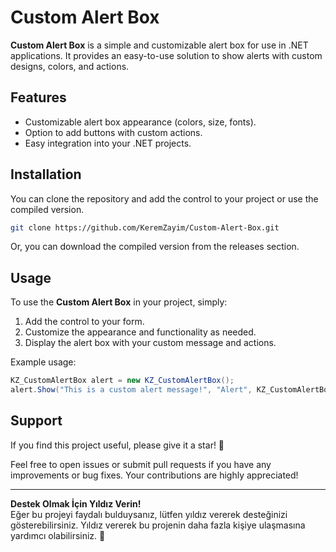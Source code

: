 
# Custom Alert Box

**Custom Alert Box** is a simple and customizable alert box for use in .NET applications. It provides an easy-to-use solution to show alerts with custom designs, colors, and actions.

## Features
- Customizable alert box appearance (colors, size, fonts).
- Option to add buttons with custom actions.
- Easy integration into your .NET projects.

## Installation

You can clone the repository and add the control to your project or use the compiled version.

```bash
git clone https://github.com/KeremZayim/Custom-Alert-Box.git
```

Or, you can download the compiled version from the releases section.

## Usage

To use the **Custom Alert Box** in your project, simply:

1. Add the control to your form.
2. Customize the appearance and functionality as needed.
3. Display the alert box with your custom message and actions.

Example usage:

```csharp
KZ_CustomAlertBox alert = new KZ_CustomAlertBox();
alert.Show("This is a custom alert message!", "Alert", KZ_CustomAlertBox.AlertType.Warning);
```

## Support

If you find this project useful, please give it a star! 🌟

Feel free to open issues or submit pull requests if you have any improvements or bug fixes. Your contributions are highly appreciated!

---

**Destek Olmak İçin Yıldız Verin!**  
Eğer bu projeyi faydalı bulduysanız, lütfen yıldız vererek desteğinizi gösterebilirsiniz. Yıldız vererek bu projenin daha fazla kişiye ulaşmasına yardımcı olabilirsiniz. 🌟
